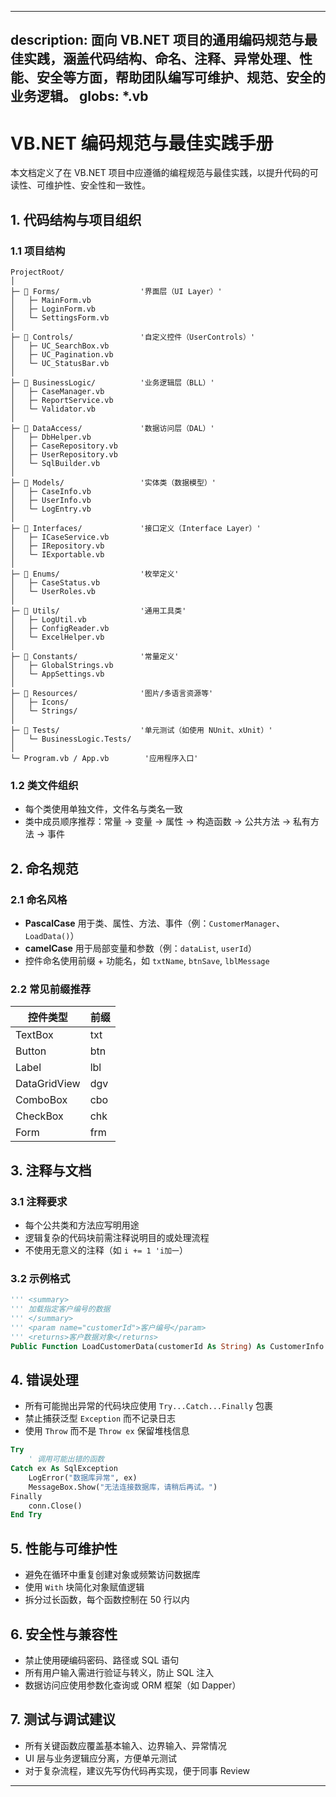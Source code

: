 
---
description: 面向 VB.NET 项目的通用编码规范与最佳实践，涵盖代码结构、命名、注释、异常处理、性能、安全等方面，帮助团队编写可维护、规范、安全的业务逻辑。
globs: *.vb
---

# VB.NET 编码规范与最佳实践手册

本文档定义了在 VB.NET 项目中应遵循的编程规范与最佳实践，以提升代码的可读性、可维护性、安全性和一致性。

## 1. 代码结构与项目组织

### 1.1 项目结构
    ProjectRoot/
    │
    ├─ 📁 Forms/                  '界面层（UI Layer）'
    │   ├─ MainForm.vb
    │   ├─ LoginForm.vb
    │   └─ SettingsForm.vb
    │
    ├─ 📁 Controls/               '自定义控件（UserControls）'
    │   ├─ UC_SearchBox.vb
    │   ├─ UC_Pagination.vb
    │   └─ UC_StatusBar.vb
    │
    ├─ 📁 BusinessLogic/          '业务逻辑层（BLL）'
    │   ├─ CaseManager.vb
    │   ├─ ReportService.vb
    │   └─ Validator.vb
    │
    ├─ 📁 DataAccess/             '数据访问层（DAL）'
    │   ├─ DbHelper.vb
    │   ├─ CaseRepository.vb
    │   ├─ UserRepository.vb
    │   └─ SqlBuilder.vb
    │
    ├─ 📁 Models/                 '实体类（数据模型）'
    │   ├─ CaseInfo.vb
    │   ├─ UserInfo.vb
    │   └─ LogEntry.vb
    │
    ├─ 📁 Interfaces/             '接口定义（Interface Layer）'
    │   ├─ ICaseService.vb
    │   ├─ IRepository.vb
    │   └─ IExportable.vb
    │
    ├─ 📁 Enums/                  '枚举定义'
    │   ├─ CaseStatus.vb
    │   └─ UserRoles.vb
    │
    ├─ 📁 Utils/                  '通用工具类'
    │   ├─ LogUtil.vb
    │   ├─ ConfigReader.vb
    │   └─ ExcelHelper.vb
    │
    ├─ 📁 Constants/              '常量定义'
    │   ├─ GlobalStrings.vb
    │   └─ AppSettings.vb
    │
    ├─ 📁 Resources/              '图片/多语言资源等'
    │   ├─ Icons/
    │   └─ Strings/
    │
    ├─ 📁 Tests/                  '单元测试（如使用 NUnit、xUnit）'
    │   └─ BusinessLogic.Tests/
    │
    └─ Program.vb / App.vb        '应用程序入口'


### 1.2 类文件组织

- 每个类使用单独文件，文件名与类名一致
- 类中成员顺序推荐：常量 → 变量 → 属性 → 构造函数 → 公共方法 → 私有方法 → 事件

## 2. 命名规范

### 2.1 命名风格

- **PascalCase** 用于类、属性、方法、事件（例：`CustomerManager`、`LoadData()`）
- **camelCase** 用于局部变量和参数（例：`dataList`, `userId`）
- 控件命名使用前缀 + 功能名，如 `txtName`, `btnSave`, `lblMessage`

### 2.2 常见前缀推荐

| 控件类型 | 前缀  |
|----------|-------|
| TextBox  | txt   |
| Button   | btn   |
| Label    | lbl   |
| DataGridView | dgv |
| ComboBox | cbo   |
| CheckBox | chk   |
| Form     | frm   |

## 3. 注释与文档

### 3.1 注释要求

- 每个公共类和方法应写明用途
- 逻辑复杂的代码块前需注释说明目的或处理流程
- 不使用无意义的注释（如 `i += 1 'i加一`）

### 3.2 示例格式

```vb
''' <summary>
''' 加载指定客户编号的数据
''' </summary>
''' <param name="customerId">客户编号</param>
''' <returns>客户数据对象</returns>
Public Function LoadCustomerData(customerId As String) As CustomerInfo
````

## 4. 错误处理

* 所有可能抛出异常的代码块应使用 `Try...Catch...Finally` 包裹
* 禁止捕获泛型 `Exception` 而不记录日志
* 使用 `Throw` 而不是 `Throw ex` 保留堆栈信息

```vb
Try
    ' 调用可能出错的函数
Catch ex As SqlException
    LogError("数据库异常", ex)
    MessageBox.Show("无法连接数据库，请稍后再试。")
Finally
    conn.Close()
End Try
```

## 5. 性能与可维护性

* 避免在循环中重复创建对象或频繁访问数据库
* 使用 `With` 块简化对象赋值逻辑
* 拆分过长函数，每个函数控制在 50 行以内

## 6. 安全性与兼容性

* 禁止使用硬编码密码、路径或 SQL 语句
* 所有用户输入需进行验证与转义，防止 SQL 注入
* 数据访问应使用参数化查询或 ORM 框架（如 Dapper）

## 7. 测试与调试建议

* 所有关键函数应覆盖基本输入、边界输入、异常情况
* UI 层与业务逻辑应分离，方便单元测试
* 对于复杂流程，建议先写伪代码再实现，便于同事 Review

---


